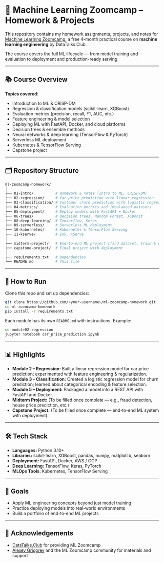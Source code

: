 # 🧠 Machine Learning Zoomcamp – Homework & Projects

This repository contains my homework assignments, projects, and notes for [Machine Learning Zoomcamp](https://github.com/DataTalksClub/machine-learning-zoomcamp), a free 4-month practical course on **machine learning engineering** by DataTalks.Club.  

The course covers the full ML lifecycle — from model training and evaluation to deployment and production-ready serving.

---

## 📚 Course Overview

**Topics covered:**
- Introduction to ML & CRISP-DM
- Regression & classification models (scikit-learn, XGBoost)
- Evaluation metrics (precision, recall, F1, AUC, etc.)
- Feature engineering & model selection
- Deploying ML with FastAPI, Docker, and cloud platforms
- Decision trees & ensemble methods
- Neural networks & deep learning (TensorFlow & PyTorch)
- Serverless ML deployment
- Kubernetes & TensorFlow Serving
- Capstone project

---

## 🗂 Repository Structure

```bash
ml-zoomcamp-homework/
│
├── 01-intro/          # Homework & notes (Intro to ML, CRISP-DM)
├── 02-regression/     # Car price prediction with linear regression
├── 03-classification/ # Customer churn prediction with logistic regression
├── 04-metrics/        # Evaluation metrics and imbalanced datasets
├── 05-deployment/     # Deploy models with FastAPI + Docker
├── 06-trees/          # Decision trees, Random Forest, XGBoost
├── 08-deep-learning/  # Tensorflow, Keras
├── 09-serverless/     # Serverless ML deployment
├── 10-kubernetes/     # Kubernetes & TensorFlow Serving
├── 11-kserve/         # EKS, KServe
│
├── midterm-project/   # End-to-end ML project (find dataset, train & deploy)
├── capstone-project/  # Final project with deployment
│
├── requirements.txt   # Dependencies
└── README.md          # This file
```

---

## 🚀 How to Run

Clone this repo and set up dependencies:

```bash
git clone https://github.com/<your-username>/ml-zoomcamp-homework.git
cd ml-zoomcamp-homework
pip install -r requirements.txt
```

Each module has its own `README.md` with instructions. Example:

```bash
cd module02-regression
jupyter notebook car_price_prediction.ipynb
```

---

## 📊 Highlights

- **Module 2 – Regression:** Built a linear regression model for car price prediction; experimented with feature engineering & regularization.  
- **Module 3 – Classification:** Created a logistic regression model for churn prediction; learned about categorical encoding & feature selection.  
- **Module 5 – Deployment:** Packaged a model into a REST API with FastAPI and Docker.  
- **Midterm Project:** (To be filled once complete — e.g., fraud detection, house price prediction, etc.)  
- **Capstone Project:** (To be filled once complete — end-to-end ML system with deployment).  

---

## 🛠 Tech Stack

- **Languages:** Python 3.10+  
- **Libraries:** scikit-learn, XGBoost, pandas, numpy, matplotlib, seaborn  
- **Deployment:** FastAPI, Docker, AWS / GCP  
- **Deep Learning:** TensorFlow, Keras, PyTorch  
- **MLOps Tools:** Kubernetes, TensorFlow Serving  

---

## 🎯 Goals

- Apply ML engineering concepts beyond just model training  
- Practice deploying models into real-world environments  
- Build a portfolio of end-to-end ML projects  

---

## 🙌 Acknowledgements

- [DataTalks.Club](https://datatalks.club) for providing ML Zoomcamp  
- [Alexey Grigorev](https://github.com/alexeygrigorev) and the ML Zoomcamp community for materials and support  
